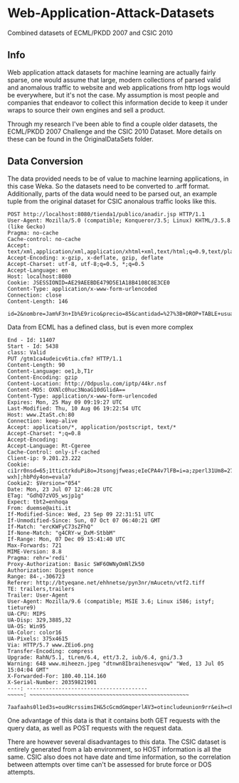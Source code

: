 # Web-Application-Attack-Datasets

Combined datasets of ECML/PKDD 2007 and CSIC 2010

## Info

Web application attack datasets for machine learning are actually fairly sparse, one would assume that large, modern collections of parsed valid and anomalous traffic to website and web applications from http logs would be everywhere, but it's not the case.  My assumption is most people and companies that endeavor to collect this information decide to keep it under wraps to source their own engines and sell a product. 

Through my research I've been able to find a couple older datasets, the ECML/PKDD 2007 Challenge and the CSIC 2010 Dataset. More details on these can be found in the OriginalDataSets folder.

## Data Conversion

The data provided needs to be of value to machine learning applications, in this case Weka. So the datasets need to be converted to .arff format.  Additionally, parts of the data would need to be parsed out, an example tuple from the original dataset for CSIC anonalous traffic looks like this.

```
POST http://localhost:8080/tienda1/publico/anadir.jsp HTTP/1.1
User-Agent: Mozilla/5.0 (compatible; Konqueror/3.5; Linux) KHTML/3.5.8 (like Gecko)
Pragma: no-cache
Cache-control: no-cache
Accept: text/xml,application/xml,application/xhtml+xml,text/html;q=0.9,text/plain;q=0.8,image/png,*/*;q=0.5
Accept-Encoding: x-gzip, x-deflate, gzip, deflate
Accept-Charset: utf-8, utf-8;q=0.5, *;q=0.5
Accept-Language: en
Host: localhost:8080
Cookie: JSESSIONID=AE29AEEBDE479D5E1A18B4108C8E3CE0
Content-Type: application/x-www-form-urlencoded
Connection: close
Content-Length: 146

id=2&nombre=Jam%F3n+Ib%E9rico&precio=85&cantidad=%27%3B+DROP+TABLE+usuarios%3B+SELECT+*+FROM+datos+WHERE+nombre+LIKE+%27%25&B1=A%F1adir+al+carrito

```

Data from ECML has a defined class, but is even more complex

```
End - Id: 11407
Start - Id: 5438
class: Valid
PUT /gtm1ca4udeicv6tia.cfm? HTTP/1.1
Content-Length: 90
Content-Language: oe1,b,T1r
Content-Encoding: gzip
Content-Location: http://Odpuslu.com/iptp/44kr.nsf
Content-MD5: OXNlc0huc3NoaG10dGlidA==
Content-Type: application/x-www-form-urlencoded
Expires: Mon, 25 May 09 09:19:27 UTC
Last-Modified: Thu, 10 Aug 06 19:22:54 UTC
Host: www.ZtaSt.ch:80
Connection: keep-alive
Accept: application/*, application/postscript, text/*
Accept-Charset: *;q=0.8
Accept-Encoding: 
Accept-Language: Rt-Cgeree
Cache-Control: only-if-cached
Client-ip: 9.201.23.222
Cookie: ci1rr0nsd=65;1ttictrkduPi8o=Jtsongjfweas;eIeCPA4v7lFB=i=a;zperl31Um8=27892;uona5nriGooie=%linktemocha<e<cmhtacces<nne wxh];hbPdy4on=evala7
Cookie2: $Version="054"
Date: Mon, 23 Jul 07 12:46:28 UTC
ETag: "GdhQ7zVO5_wsjp1g"
Expect: tbt2=enhoqa
From: duemse@aiti.it
If-Modified-Since: Wed, 23 Sep 09 22:31:51 UTC
If-Unmodified-Since: Sun, 07 Oct 07 06:40:21 GMT
If-Match: "ercKWFyC73sZFhQ"
If-None-Match: "g4CRY-w_DxM-StbbM"
If-Range: Mon, 07 Dec 09 15:41:40 UTC
Max-Forwards: 721
MIME-Version: 8.8
Pragma: rehr='redi'
Proxy-Authorization: Basic SWF6OWNyOmNlZk50
Authorization: Digest nonce
Range: 84-,-306723
Referer: http://btyeqane.net/ehhnetse/pyn3nr/mAucetn/vtf2.tiff
TE: trailers,trailers
Trailer: User-Agent
User-Agent: Mozilla/9.6 (compatible; MSIE 3.6; Linux i586; istyf; tieture9)
UA-CPU: MIPS
UA-Disp: 329,3885,32
UA-OS: Win95
UA-Color: color16
UA-Pixels: 375x4615
Via: HTTP/5.7 www.ZEio6.png
Transfer-Encoding: compress
Upgrade: RahN/5.1, tLrem/6.4, ett/3.2, iub/6.4, gni/3.3
Warning: 648 www.miheezn.jpeg "dtnwn8Ibraihenesvqow" "Wed, 13 Jul 05 15:04:04 GMT"
X-Forwarded-For: 180.40.114.160
X-Serial-Number: 20359821901
----: --------------------------------------
~~~~~: ~~~~~~~~~~~~~~~~~~~~~~~~~~~~~~~~~~~~~~~~~~~~~~~~~~

7aafaahs0l1ed3s=oudHcrssimsIH&5cGcmdGmqperlAV3=otincludeunion9rr&eih=cFW&FmYpopt96DWedN=35

```

One advantage of this data is that it contains both GET requests with the query data, as well as POST requests with the request data.

There are however several disadvantages to this data. The CSIC dataset is entirely generated from a lab environment, so HOST information is all the same. CSIC also does not have date and time information, so the correlation between attempts over time can't be assessed for brute force or DOS attempts.

